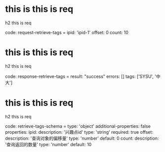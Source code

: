 # this is this is req

h2 this is req

code:
    request-retrieve-tags =
  ipid: 'ipid-1'
  offset: 0
  count: 10


# this is this is req

h2 this is req

code:
    response-retrieve-tags =
  result: "success"
  errors: []
  tags: ['SYSU', '中大']



# this is this is req

h2 this is req

code:
    retrieve-tags-schema =
  type: 'object'
  additional-properties: false
  properties:
    ipid:
      description: '兴趣点id'
      type: 'string'
      required: true
    offset:
      description: '查询对象的偏移量'
      type: 'number'
      default: 0
    count:
      description: '查询返回的数量'
      type: 'number'
      default: 10


